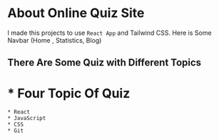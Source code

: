 #  About Online Quiz Site

I made this projects to use `React App` and Tailwind CSS.
Here is Some Navbar (Home , Statistics, Blog)


## There Are Some Quiz with Different Topics

# * Four Topic Of Quiz
    * React
    * JavaScript
    * CSS
    * Git



